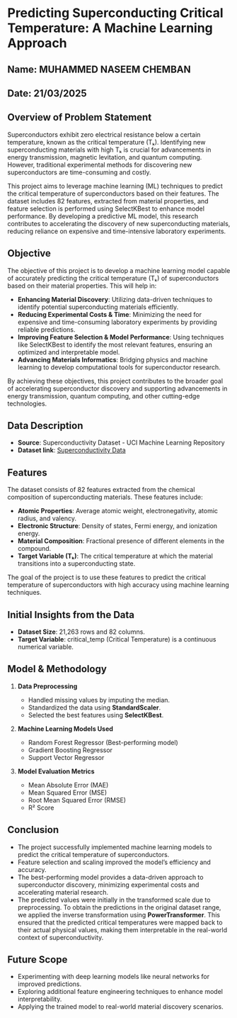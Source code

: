 # Predicting Superconducting Critical Temperature: A Machine Learning Approach

## Name: MUHAMMED NASEEM CHEMBAN
## Date: 21/03/2025

## Overview of Problem Statement
Superconductors exhibit zero electrical resistance below a certain temperature, known as the critical temperature (Tₖ). Identifying new superconducting materials with high Tₖ is crucial for advancements in energy transmission, magnetic levitation, and quantum computing. However, traditional experimental methods for discovering new superconductors are time-consuming and costly.

This project aims to leverage machine learning (ML) techniques to predict the critical temperature of superconductors based on their features. The dataset includes 82 features, extracted from material properties, and feature selection is performed using SelectKBest to enhance model performance. By developing a predictive ML model, this research contributes to accelerating the discovery of new superconducting materials, reducing reliance on expensive and time-intensive laboratory experiments.

## Objective
The objective of this project is to develop a machine learning model capable of accurately predicting the critical temperature (Tₖ) of superconductors based on their material properties. This will help in:

- **Enhancing Material Discovery**: Utilizing data-driven techniques to identify potential superconducting materials efficiently.
- **Reducing Experimental Costs & Time**: Minimizing the need for expensive and time-consuming laboratory experiments by providing reliable predictions.
- **Improving Feature Selection & Model Performance**: Using techniques like SelectKBest to identify the most relevant features, ensuring an optimized and interpretable model.
- **Advancing Materials Informatics**: Bridging physics and machine learning to develop computational tools for superconductor research.

By achieving these objectives, this project contributes to the broader goal of accelerating superconductor discovery and supporting advancements in energy transmission, quantum computing, and other cutting-edge technologies.

## Data Description
- **Source**: Superconductivity Dataset - UCI Machine Learning Repository
- **Dataset link**: [Superconductivity Data](https://archive.ics.uci.edu/dataset/464/superconductivty+data)

## Features
The dataset consists of 82 features extracted from the chemical composition of superconducting materials. These features include:

- **Atomic Properties**: Average atomic weight, electronegativity, atomic radius, and valency.
- **Electronic Structure**: Density of states, Fermi energy, and ionization energy.
- **Material Composition**: Fractional presence of different elements in the compound.
- **Target Variable (Tₖ)**: The critical temperature at which the material transitions into a superconducting state.

The goal of the project is to use these features to predict the critical temperature of superconductors with high accuracy using machine learning techniques.

## Initial Insights from the Data
- **Dataset Size**: 21,263 rows and 82 columns.
- **Target Variable**: critical_temp (Critical Temperature) is a continuous numerical variable.

## Model & Methodology
1. **Data Preprocessing**
   - Handled missing values by imputing the median.
   - Standardized the data using **StandardScaler**.
   - Selected the best features using **SelectKBest**.

2. **Machine Learning Models Used**
   - Random Forest Regressor (Best-performing model)
   - Gradient Boosting Regressor
   - Support Vector Regressor

3. **Model Evaluation Metrics**
   - Mean Absolute Error (MAE)
   - Mean Squared Error (MSE)
   - Root Mean Squared Error (RMSE)
   - R² Score

## Conclusion
- The project successfully implemented machine learning models to predict the critical temperature of superconductors.
- Feature selection and scaling improved the model’s efficiency and accuracy.
- The best-performing model provides a data-driven approach to superconductor discovery, minimizing experimental costs and accelerating material research.
- The predicted values were initially in the transformed scale due to preprocessing. To obtain the predictions in the original dataset range, we applied the inverse transformation using **PowerTransformer**. This ensured that the predicted critical temperatures were mapped back to their actual physical values, making them interpretable in the real-world context of superconductivity.

## Future Scope
- Experimenting with deep learning models like neural networks for improved predictions.
- Exploring additional feature engineering techniques to enhance model interpretability.
- Applying the trained model to real-world material discovery scenarios.
